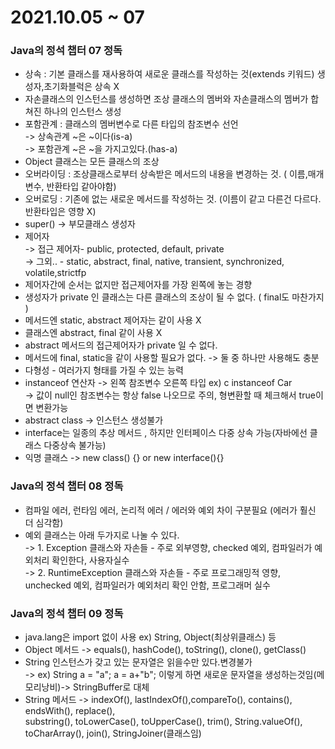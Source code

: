 # 2021.10.05 ~ 07

### Java의 정석 챕터 07 정독

 - 상속 : 기본 클래스를 재사용하여 새로운 클래스를 작성하는 것(extends 키워드) 생성자,초기화블럭은 상속 X
 - 자손클래스의 인스턴스를 생성하면 조상 클래스의 멤버와 자손클래스의 멤버가 합쳐진 하나의 인스턴스 생성
 - 포함관계 : 클래스의 멤버변수로 다른 타입의 참조변수 선언  
-> 상속관계 ~은 ~이다(is-a)  
-> 포함관계 ~은 ~을 가지고있다.(has-a)
 - Object 클래스는 모든 클래스의 조상
 - 오버라이딩 : 조상클래스로부터 상속받은 메서드의 내용을 변경하는 것. ( 이름,매개변수, 반환타입 같아야함)
 - 오버로딩 : 기존에 없는 새로운 메서드를 작성하는 것. (이름이 같고 다른건 다르다. 반환타입은 영향 X)
 - super() -> 부모클래스 생성자
 - 제어자   
  -> 접근 제어자- public, protected, default, private  
  -> 그외.. - static, abstract, final, native, transient, synchronized, volatile,strictfp
 - 제어자간에 순서는 없지만 접근제어자를 가장 왼쪽에 놓는 경향
 - 생성자가 private 인 클래스는 다른 클래스의 조상이 될 수 없다. ( final도 마찬가지 )
 - 메서드엔 static, abstract 제어자는 같이 사용 X
 - 클래스엔 abstract, final 같이 사용 X
 - abstract 메서드의 접근제어자가 private 일 수 없다.
 - 메서드에 final, static을 같이 사용할 필요가 없다. -> 둘 중 하나만 사용해도 충분
 - 다형성 - 여러가지 형태를 가질 수 있는 능력
 - instanceof 연산자 -> 왼쪽 참조변수 오른쪽 타입 ex) c instanceof Car  
   -> 값이 null인 참조변수는 항상 false 나오므로 주의, 형변환할 때 체크해서 true이면 변환가능
 - abstract class -> 인스턴스 생성불가
 - interface는 일종의 추상 메서드 , 하지만 인터페이스 다중 상속 가능(자바에선 클래스 다중상속 불가능)
 - 익명 클래스 -> new class() {}   or   new interface(){}

### Java의 정석 챕터 08 정독

 - 컴파일 에러, 런타임 에러, 논리적 에러  /  에러와 예외 차이 구분필요 (에러가 훨신 더 심각함)
 - 예외 클래스는 아래 두가지로 나눌 수 있다.  
  -> 1. Exception 클래스와 자손들 - 주로 외부영향, checked 예외, 컴파일러가 예외처리 확인한다, 사용자실수  
  -> 2. RuntimeException 클래스와 자손들 - 주로 프로그래밍적 영향, unchecked 예외, 컴파일러가 예외처리 확인 안함, 프로그래머 실수

### Java의 정석 챕터 09 정독
 - java.lang은 import 없이 사용 ex) String, Object(최상위클래스) 등
 - Object 메서드 -> equals(), hashCode(), toString(), clone(), getClass()
 - String 인스턴스가 갖고 있는 문자열은 읽을수만 있다.변경불가   
 ->  ex) String a = "a"; a = a+"b";  이렇게 하면 새로운 문자열을 생성하는것임(메모리낭비)-> StringBuffer로 대체
 - String 메서드 -> indexOf(), lastIndexOf(),compareTo(), contains(), endsWith(), replace(),  
substring(), toLowerCase(), toUpperCase(), trim(), String.valueOf(), toCharArray(), join(), StringJoiner(클래스임)
